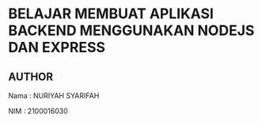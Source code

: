 # BELAJAR MEMBUAT APLIKASI BACKEND MENGGUNAKAN NODEJS DAN EXPRESS

## AUTHOR

Nama : NURIYAH SYARIFAH

NIM : 2100016030